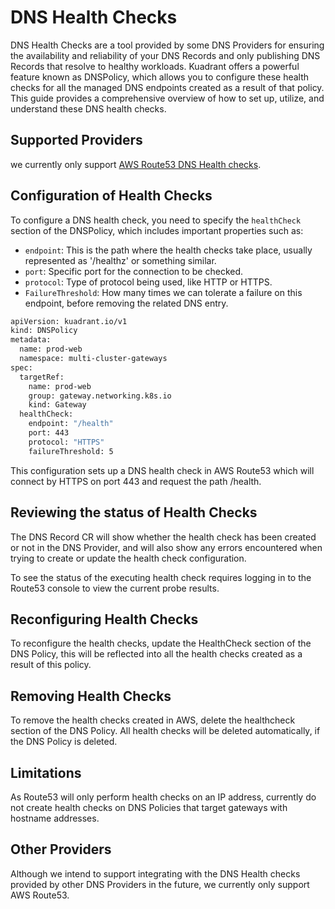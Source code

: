 # DNS Health Checks
DNS Health Checks are a tool provided by some DNS Providers for ensuring the availability and reliability of your DNS Records and only publishing DNS Records that resolve to healthy workloads. Kuadrant offers a powerful feature known as DNSPolicy, which allows you to configure these health checks for all the managed DNS endpoints created as a result of that policy. This guide provides a comprehensive overview of how to set up, utilize, and understand these DNS health checks.

## Supported Providers

we currently only support [AWS Route53 DNS Health checks](https://docs.aws.amazon.com/Route53/latest/DeveloperGuide/health-checks-types.html).

## Configuration of Health Checks

To configure a DNS health check, you need to specify the `healthCheck` section of the DNSPolicy, which includes important properties such as:

* `endpoint`: This is the path where the health checks take place, usually represented as '/healthz' or something similar.
* `port`: Specific port for the connection to be checked.
* `protocol`: Type of protocol being used, like HTTP or HTTPS.
* `FailureThreshold`: How many times we can tolerate a failure on this endpoint, before removing the related DNS entry.

```bash
apiVersion: kuadrant.io/v1
kind: DNSPolicy
metadata:
  name: prod-web
  namespace: multi-cluster-gateways
spec:
  targetRef:
    name: prod-web
    group: gateway.networking.k8s.io
    kind: Gateway
  healthCheck:
    endpoint: "/health"
    port: 443
    protocol: "HTTPS"
    failureThreshold: 5
```

This configuration sets up a DNS health check in AWS Route53 which will connect by HTTPS on port 443 and request the path /health.

## Reviewing the status of Health Checks
The DNS Record CR will show whether the health check has been created or not in the DNS Provider, and will also show any errors encountered when trying to create or update the health check configuration.

To see the status of the executing health check requires logging in to the Route53 console to view the current probe results.

## Reconfiguring Health Checks
To reconfigure the health checks,  update the HealthCheck section of the DNS Policy, this will be reflected into all the health checks created as a result of this policy.

## Removing Health Checks

To remove the health checks created in AWS, delete the healthcheck section of the DNS Policy. All health checks will be deleted automatically, if the DNS Policy is deleted.

## Limitations

As Route53 will only perform health checks on an IP address, currently do not create health checks on DNS Policies that target gateways with hostname addresses.

## Other Providers

Although we intend to support integrating with the DNS Health checks provided by other DNS Providers in the future, we currently only support AWS Route53.
